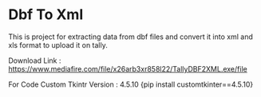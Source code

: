 # Dbf To Xml
 This is project for extracting data from dbf files and convert it into xml and xls format to upload it on tally.
 
 Download Link : https://www.mediafire.com/file/x26arb3xr858l22/TallyDBF2XML.exe/file
 
 For Code Custom Tkintr Version : 4.5.10
 {pip install customtkinter==4.5.10}
